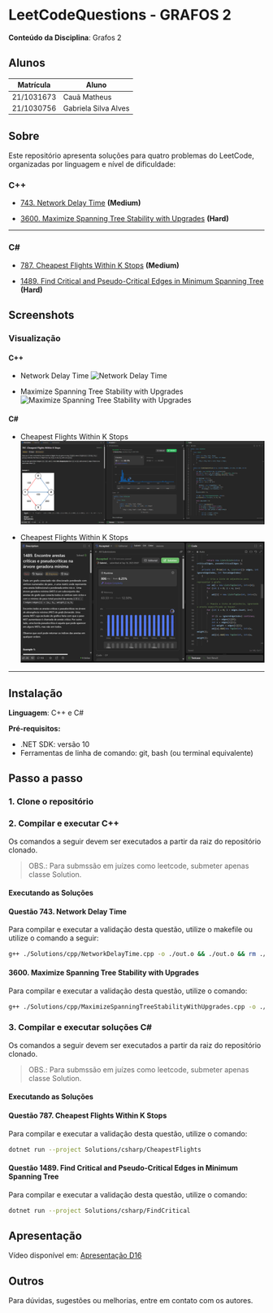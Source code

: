 # LeetCodeQuestions - GRAFOS 2

**Conteúdo da Disciplina**: Grafos 2<br>

## Alunos

| Matrícula  | Aluno                |
| ---------- | -------------------- |
| 21/1031673 | Cauã Matheus         |
| 21/1030756 | Gabriela Silva Alves |

## Sobre

Este repositório apresenta soluções para quatro problemas do LeetCode, organizadas por linguagem e nível de dificuldade:

### C++
- [743. Network Delay Time](https://leetcode.com/problems/network-delay-time/description/) **(Medium)**

- [3600. Maximize Spanning Tree Stability with Upgrades](https://leetcode.com/problems/maximize-spanning-tree-stability-with-upgrades/description/) **(Hard)**

---

### C\#
- [787. Cheapest Flights Within K Stops](https://leetcode.com/problems/cheapest-flights-within-k-stops/description/?envType=problem-list-v2&envId=9id5lube) **(Medium)**

- [1489. Find Critical and Pseudo-Critical Edges in Minimum Spanning Tree](https://leetcode.com/problems/find-critical-and-pseudo-critical-edges-in-minimum-spanning-tree/description/?envType=problem-list-v2&envId=minimum-spanning-tree) **(Hard)**
## Screenshots

### Visualização 

#### C++

- Network Delay Time
![Network Delay Time](https://github.com/user-attachments/assets/d240de6d-96fe-4a66-a16b-b38b7f5fbb4f)

- Maximize Spanning Tree Stability with Upgrades
![Maximize Spanning Tree Stability with Upgrades](https://github.com/user-attachments/assets/19c4cf3f-6221-447b-abdf-12e542ef89e2)


#### C\#
- Cheapest Flights Within K Stops
![Cheapest Flights Within K Stops](./assets/cheapestflights.png)

- Cheapest Flights Within K Stops
![Find Critical and Pseudo-Critical Edges in Minimum Spanning Tree](./assets/findCritical.png)

---

## Instalação

**Linguagem**: C++ e C# <br>

**Pré-requisitos:**

- .NET SDK: versão 10
- Ferramentas de linha de comando: git, bash (ou terminal equivalente)

## Passo a passo

### 1. Clone o repositório

### 2. Compilar e executar C++

Os comandos a seguir devem ser executados a partir da raiz do repositório clonado.
> OBS.: Para submssão em juízes como leetcode, submeter apenas classe Solution.

#### Executando as Soluções

#### **Questão 743. Network Delay Time**

Para compilar e executar a validação desta questão, utilize o makefile ou utilize o comando a seguir:

```bash
g++ ./Solutions/cpp/NetworkDelayTime.cpp -o ./out.o && ./out.o && rm ./out.o
```

#### **3600. Maximize Spanning Tree Stability with Upgrades**

Para compilar e executar a validação desta questão, utilize o comando:

```bash
g++ ./Solutions/cpp/MaximizeSpanningTreeStabilityWithUpgrades.cpp -o ./out.o && ./out.o && rm ./out.o
```

### 3. Compilar e executar soluções C#

Os comandos a seguir devem ser executados a partir da raiz do repositório clonado.
> OBS.: Para submssão em juízes como leetcode, submeter apenas classe Solution.

#### Executando as Soluções

#### **Questão 787. Cheapest Flights Within K Stops**

Para compilar e executar a validação desta questão, utilize o comando:

```bash
dotnet run --project Solutions/csharp/CheapestFlights
```

#### **Questão 1489. Find Critical and Pseudo-Critical Edges in Minimum Spanning Tree**

Para compilar e executar a validação desta questão, utilize o comando:

```bash
dotnet run --project Solutions/csharp/FindCritical
```

## Apresentação

Vídeo disponível em: [Apresentação D16](https://youtu.be/ZISNHHjXy4w)

## Outros

Para dúvidas, sugestões ou melhorias, entre em contato com os autores.






